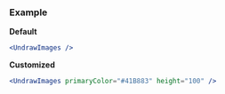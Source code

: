 ### Example

**Default**
```jsx
<UndrawImages />
```

**Customized**
```jsx
<UndrawImages primaryColor="#41B883" height="100" />
```
